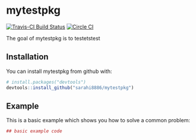 
<!-- README.md is generated from README.Rmd. Please edit that file -->
mytestpkg
=========

[![Travis-CI Build Status](https://travis-ci.org/sarahi8886/mytestpkg.svg?branch=master)](https://travis-ci.org/sarahi8886/mytestpkg) [![Circle CI](https://circleci.com/gh/sarahi8886/mytestpkg.svg?style=shield&circle-token=:circle-token)](https://circleci.com/gh/sarahi8886/mytestpkg)

The goal of mytestpkg is to testetstest

Installation
------------

You can install mytestpkg from github with:

``` r
# install.packages("devtools")
devtools::install_github("sarahi8886/mytestpkg")
```

Example
-------

This is a basic example which shows you how to solve a common problem:

``` r
## basic example code
```
